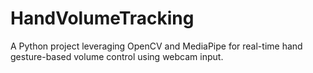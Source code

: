 # HandVolumeTracking
A Python project leveraging OpenCV and MediaPipe for real-time hand gesture-based volume control using webcam input.
